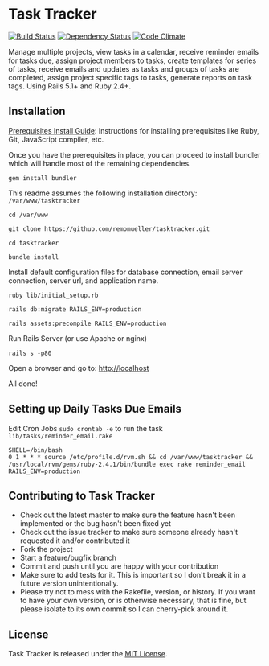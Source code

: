 # Task Tracker

[![Build Status](https://travis-ci.org/remomueller/tasktracker.svg?branch=master)](https://travis-ci.org/remomueller/tasktracker)
[![Dependency Status](https://gemnasium.com/remomueller/tasktracker.svg)](https://gemnasium.com/remomueller/tasktracker)
[![Code Climate](https://codeclimate.com/github/remomueller/tasktracker/badges/gpa.svg)](https://codeclimate.com/github/remomueller/tasktracker)

Manage multiple projects, view tasks in a calendar, receive reminder emails for
tasks due, assign project members to tasks, create templates for series of
tasks, receive emails and updates as tasks and groups of tasks are completed,
assign project specific tags to tasks, generate reports on task tags. Using
Rails 5.1+ and Ruby 2.4+.

## Installation

[Prerequisites Install Guide](https://github.com/remomueller/documentation):
Instructions for installing prerequisites like Ruby, Git, JavaScript compiler,
etc.

Once you have the prerequisites in place, you can proceed to install bundler
which will handle most of the remaining dependencies.

```
gem install bundler
```

This readme assumes the following installation directory: `/var/www/tasktracker`

```
cd /var/www

git clone https://github.com/remomueller/tasktracker.git

cd tasktracker

bundle install
```

Install default configuration files for database connection, email server
connection, server url, and application name.

```
ruby lib/initial_setup.rb

rails db:migrate RAILS_ENV=production

rails assets:precompile RAILS_ENV=production
```

Run Rails Server (or use Apache or nginx)

```
rails s -p80
```

Open a browser and go to: [http://localhost](http://localhost)

All done!

## Setting up Daily Tasks Due Emails

Edit Cron Jobs `sudo crontab -e` to run the task `lib/tasks/reminder_email.rake`

```
SHELL=/bin/bash
0 1 * * * source /etc/profile.d/rvm.sh && cd /var/www/tasktracker && /usr/local/rvm/gems/ruby-2.4.1/bin/bundle exec rake reminder_email RAILS_ENV=production
```

## Contributing to Task Tracker

- Check out the latest master to make sure the feature hasn't been implemented
  or the bug hasn't been fixed yet
- Check out the issue tracker to make sure someone already hasn't requested it
  and/or contributed it
- Fork the project
- Start a feature/bugfix branch
- Commit and push until you are happy with your contribution
- Make sure to add tests for it. This is important so I don't break it in a
  future version unintentionally.
- Please try not to mess with the Rakefile, version, or history. If you want to
  have your own version, or is otherwise necessary, that is fine, but please
  isolate to its own commit so I can cherry-pick around it.

## License

Task Tracker is released under the [MIT License](http://www.opensource.org/licenses/MIT).
